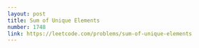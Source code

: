 ```yaml
---
layout: post
title: Sum of Unique Elements
number: 1748
link: https://leetcode.com/problems/sum-of-unique-elements
---
```

